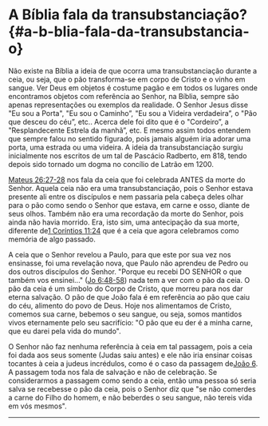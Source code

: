 # A Bíblia fala da transubstanciação? {#a-b-blia-fala-da-transubstancia-o}

Não existe na Bíblia a ideia de que ocorra uma transubstanciação durante a ceia, ou seja, que o pão transforma-se em corpo de Cristo e o vinho em sangue. Ver Deus em objetos é costume pagão e em todos os lugares onde encontramos objetos com referência ao Senhor, na Bíblia, sempre são apenas representações ou exemplos da realidade. O Senhor Jesus disse &quot;Eu sou a Porta&quot;, &quot;Eu sou o Caminho”, &quot;Eu sou a Videira verdadeira”, o &quot;Pão que desceu do céu”, etc.. Acerca dele foi dito que é o &quot;Cordeiro”, a &quot;Resplandecente Estrela da manhã”, etc. E mesmo assim todos entendem que sempre falou no sentido figurado, pois jamais alguém iria adorar uma porta, uma estrada ou uma videira. A ideia da transubstanciação surgiu inicialmente nos escritos de um tal de Pascácio Radberto, em 818, tendo depois sido tornado um dogma no concílio de Latrão em 1200.

[Mateus 26:27-28](http://bibliaonline.com.br/acf/mt/26/27-28) nos fala da ceia que foi celebrada ANTES da morte do Senhor. Aquela ceia não era uma transubstanciação, pois o Senhor estava presente ali entre os discípulos e nem passaria pela cabeça deles olhar para o pão como sendo o Senhor que estava, em carne e osso, diante de seus olhos. Também não era uma recordação da morte do Senhor, pois ainda não havia morrido. Era, isto sim, uma antecipação da sua morte, diferente de[1 Coríntios 11:24](http://bibliaonline.com.br/acf/1co/11/24) que é a ceia que agora celebramos como memória de algo passado.

A ceia que o Senhor revelou a Paulo, para que este por sua vez nos ensinasse, foi uma revelação nova, que Paulo não aprendeu de Pedro ou dos outros discípulos do Senhor. &quot;Porque eu recebi DO SENHOR o que também vos ensinei...&quot; ([Jo 6:48-58](http://bibliaonline.com.br/acf/jo/6/48-58)) nada tem a ver com o pão da ceia. O pão da ceia é um símbolo do Corpo de Cristo, que morreu para nos dar eterna salvação. O pão de que João fala é em referência ao pão que caiu do céu, alimento do povo de Deus. Hoje nos alimentamos de Cristo, comemos sua carne, bebemos o seu sangue, ou seja, somos mantidos vivos eternamente pelo seu sacrifício: &quot;O pão que eu der é a minha carne, que eu darei pela vida do mundo&quot;.

O Senhor não faz nenhuma referência à ceia em tal passagem, pois a ceia foi dada aos seus somente (Judas saiu antes) e ele não iria ensinar coisas tocantes à ceia a judeus incrédulos, como é o caso da passagem de[João 6](http://bibliaonline.com.br/acf/jo/6). A passagem toda nos fala de salvação e não de celebração. Se considerarmos a passagem como sendo a ceia, então uma pessoa só seria salva se recebesse o pão da ceia, pois o Senhor diz que &quot;se não comerdes a carne do Filho do homem, e não beberdes o seu sangue, não tereis vida em vós mesmos&quot;.

*****